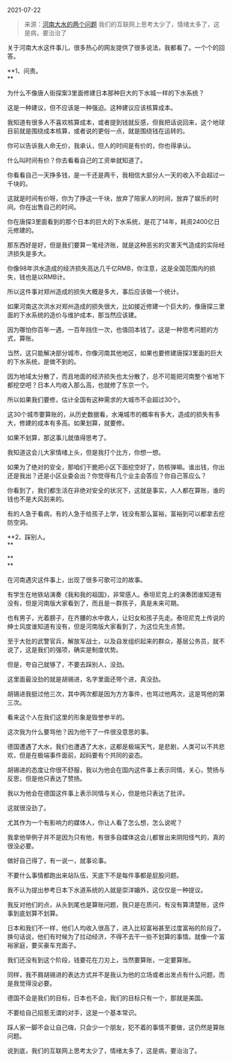 2021-07-22

> 来源：[河南大水的两个问题](http://mp.weixin.qq.com/s?__biz=MzU3NDc5Nzc0NQ==&mid=2247505432&idx=1&sn=a4a596aef0a845f5f2437388340cb6b7&chksm=fd2e74c6ca59fdd0cd1056347ff07f9261238b91365976f44c683e3b04e1ffcc104518df91ca&scene=27#wechat_redirect)
> 我们的互联网上思考太少了，​情绪太多了，这是病，要治治了

关于河南大水这件事儿，很多热心的网友提供了很多说法，我都看了。一个个的回答。  

  

 **1、问责。  
**

  

为什么不像唐人街探案3里面修建日本那种巨大的下水城一样的下水系统？

  

这是一种建议，但不应该是一种强迫。这种建议应该核算成本。  

  

我知道有很多人不喜欢核算成本，或者提到钱就反感，但我把话说回来，这个地球目前就是围绕成本核算，或者说的更俗一点，就是围绕钱在运转的。

  

你可以告诉我人命无价，我承认，但人的时间是有价的，你也得承认。  

  

什么叫时间有价？你去看看自己的工资单就知道了。  

  

你看看自己一天挣多钱，是一千还是两千，我相信大部分人一天的收入不会超过一千块的。

  

这就是时间有价呀，你为了挣这一千块，放弃了陪家人的时间，放弃了娱乐的时间。你在出售自己的时间。  

  

你在唐探3里面看到的那个日本的巨大的下水系统，是花了14年，耗资2400亿日元修建的。

  

那东西好是好，但是我们要算一笔经济账，就是这种恶劣的灾害天气造成的实际经济损失是多大。  

  

你像98年洪水造成的经济损失高达几千亿RMB，你注意，这是全国范围内的损失，钱也是以RMB计。  

  

所以这件事对郑州造成的损失大概是多大，事后应该做一个统计。

  

如果河南这次洪水对郑州造成的损失很大，比如接近修建一个巨大的，像唐探三里面的下水系统的造价与维护成本，那当然应该建。  

  

因为哪怕你百年一遇，一百年挡住一次，也值回本钱了。这是一种思考问题的方式，算账。

  

当然，这只能解决部分城市，你像河南其他地区，如果也要修建唐探3里面的巨大的下水系统，是做不到的。

  

因为地域太分散了，而且地面的经济损失也太分散了，总不可能把河南整个省地下都挖空吧？日本人均收入那么高，也就修了东京一个。

  

所以如果我们要修，估计全国有这种需求的大城市不会超过30个。

  

这30个城市要算账的，从历史数据看，水淹城市的概率有多大，造成的损失有多大，修建的成本有多高。如果划算，就要修。  

  

如果不划算，那这事儿就值得思考了。

  

我知道这会儿大家情绪上头，但是我打个比方，你想一想。

  

如果为了绝对的安全，那咱们干脆把小区下面挖空好了，防核弹嘛。谁出钱，你出还是我出？还是小区业委会出？你觉得有几个业主会答应？你自己答应么？

  

你看到了，我们都生活在非绝对安全的状况下，这就是事实，人人都在算账，谁的钱也不是大风刮来的。

  

有的人急于看病，有的人急于给孩子上学，钱没有那么富裕，富裕到可以都拿去挖防空洞。  

  

 **2、踩别人。  
**

 **  
**

在河南遇灾这件事上，出现了很多可歌可泣的故事。

  

有学生在地铁站演奏《我和我的祖国》，非常感人。泰坦尼克上的演奏团谁知道有没有，但是河南版大家看到了，而且是一群孩子，真是未来可期。

  

也有男子，光着膀子，在齐腰的水中救人，让妇女和孩子先走。泰坦尼克上传说的绅士风度谁知道有没有，但是河南版大家看到了，为这位先生点赞。  

  

至于大批的武警官兵，解放军战士，以及自发组织起来的群众，基层公务员，就不说了，这是我们的强项，确实是制度优势。  

  

但是，夸自己就够了，不要去踩别人，没劲。  

  

这里面最没劲的就是胡锡进，名字里面还带个进，真没劲。

  

胡锡进我挺过他三次，其中两次都是因为方方事件，也骂过他两次，这是骂他的第三次。

  

看来这个人在我们这里的形象是毁誉参半的。  

  

这次我为什么要骂他？因为他干了一件很没意思的事。  

  

德国遭遇了大水，我们也遭遇了大水，这都是极端天气，是悲剧，人类可以不共悲欢，但是在极端事件面前，起码要有个共同的姿态。

  

胡锡进的态度让你很不舒服，我以为他会在国内这件事上表示同情，关心，赞扬与反思，但是他只表达了赞扬。  

  

我以为他会在德国这件事上表示同情与关心，但是他只表达了批评。

  

这就很没劲了。  

  

尤其作为一个有影响力的媒体人，你让人看了怎么想，怎么说呢？  

  

我拿他举例子并不是因为只有他，有很多自媒体这会儿都冒出来阴阳怪气的，真的很没必要。  

  

做好自己得了，有一说一，就事论事。

  

不要什么事情都跑出来站队伍，天底下不是每件事都是屁股问题。  

  

我不认为提出参考日本下水道系统的人就是崇洋媚外，这仅仅是一种提议。  

  

我反对他们的点，从头到尾也是算账问题，我只是在质问，有没有算清楚账，这件事到底划算不划算。

  

日本和我们不一样，他们人均收入很高了，进入比较富裕甚至过度富裕的阶段了。换句话说，他们有时候为了拉动经济，不得不去干一些不划算的事情。就像一个富裕家庭，要买豪车充面子。

  

我们还没有到这个阶段，钱要花在刀刃上，当然要算账，一定要算账。

  

同样，我不屑胡锡进的表达方式并不是我认为他的立场或者出发点有什么问题，而是我觉得没必要。  

  

德国不会是我们的目标，日本也不会，我们的目标只有一个，那就是美国。

  

不要给自己招惹无谓的对手，这是一个基本常识。

  

踩人家一脚不会让自己嗨，只会少一个朋友，犯不着的事情不要做，这仍然是算账问题。

  

说到底，我们的互联网上思考太少了，情绪太多了，这是病，要治治了。

